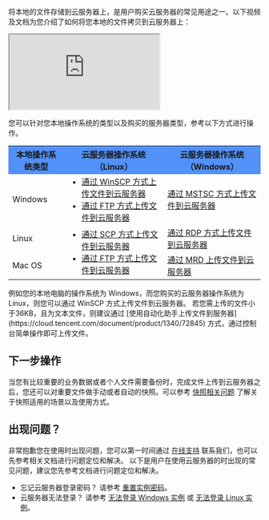 
将本地的文件存储到云服务器上，是用户购买云服务器的常见用途之一。以下视频及文档为您介绍了如何将您本地的文件拷贝到云服务器上：

<div class="doc-video-mod"><iframe src="https://cloud.tencent.com/edu/learning/quick-play/2032-24340?source=gw.doc.media&withPoster=1&notip=1"></iframe></div>

您可以针对您本地操作系统的类型以及购买的服务器类型，参考以下方式进行操作。
 
 <table>
      <tr bgcolor=#5291F8>
        <th >本地操作系统类型</th>
        <th>云服务器操作系统（Linux）</th>
        <th>云服务器操作系统（Windows）</th>		
      </tr>
      <tr>
        <td> Windows </td>
				<td>
					<ul style="margin: 0;"><li><a href="https://cloud.tencent.com/document/product/213/2131">通过 WinSCP 方式上传文件到云服务器</a></li>
					<li><a href="https://cloud.tencent.com/document/product/213/2132">通过 FTP 方式上传文件到云服务器</a></li></ul>
				</td>
				<td><a href="https://cloud.tencent.com/document/product/213/2761">通过 MSTSC 方式上传文件到云服务器</a></td>
      </tr>
      <tr>
        <td> Linux </td>
				<td rowspan=2>
					<ul style="margin: 0;"><li><a href="https://cloud.tencent.com/document/product/213/2133">通过 SCP 方式上传文件到云服务器</a></li>
					<li><a href="https://cloud.tencent.com/document/product/213/42501">通过 FTP 方式上传文件到云服务器</a></li></ul></td>
				<td><a href="https://cloud.tencent.com/document/product/213/39101">通过 RDP 方式上传文件到云服务器</a></td>
      </tr>
      <tr>
        <td>Mac OS</td>
        <td><a href="https://cloud.tencent.com/document/product/213/39036">通过 MRD 上传文件到云服务器</a></td>
      </tr>
    </table>
例如您的本地电脑的操作系统为 Windows，而您购买的云服务器操作系统为 Linux，则您可以通过 WinSCP 方式上传文件到云服务器。

<dx-alert infotype="explain" title="">
若您需上传的文件小于36KB，且为文本文件，则建议通过 [使用自动化助手上传文件到服务器](https://cloud.tencent.com/document/product/1340/72845) 方式，通过控制台简单操作即可上传文件。
</dx-alert>





## 下一步操作
当您有比较重要的业务数据或者个人文件需要备份时，完成文件上传到云服务器之后，您还可以对重要文件做手动或者自动的快照。可以参考 [快照相关问题](https://cloud.tencent.com/document/product/362/17820) 了解关于快照适用的场景以及使用方式。

## 出现问题？
非常抱歉您在使用时出现问题，您可以第一时间通过 [在线支持](https://cloud.tencent.com/online-service?from=doc_213
) 联系我们，也可以先参考相关文档进行问题定位和解决。
以下是用户在使用云服务器的时出现的常见问题，建议您先参考文档进行问题定位和解决。
- 忘记云服务器登录密码？
请参考 [重置实例密码](https://cloud.tencent.com/document/product/213/16566)。
- 云服务器无法登录？
请参考 [无法登录 Windows 实例](https://cloud.tencent.com/document/product/213/10339) 或 [无法登录 Linux 实例](https://cloud.tencent.com/document/product/213/35574)。

